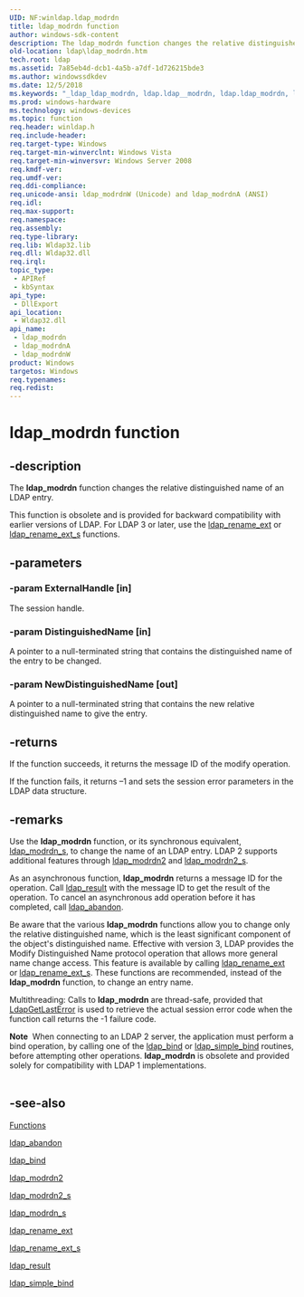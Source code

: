 ```yaml
---
UID: NF:winldap.ldap_modrdn
title: ldap_modrdn function
author: windows-sdk-content
description: The ldap_modrdn function changes the relative distinguished name of an LDAP entry.
old-location: ldap\ldap_modrdn.htm
tech.root: ldap
ms.assetid: 7a85eb4d-dcb1-4a5b-a7df-1d726215bde3
ms.author: windowssdkdev
ms.date: 12/5/2018
ms.keywords: "_ldap_ldap_modrdn, ldap.ldap__modrdn, ldap.ldap_modrdn, ldap_modrdn, ldap_modrdn function [LDAP], ldap_modrdnA, ldap_modrdnW, winldap/ldap_modrdn, winldap/ldap_modrdnA, winldap/ldap_modrdnW"
ms.prod: windows-hardware
ms.technology: windows-devices
ms.topic: function
req.header: winldap.h
req.include-header: 
req.target-type: Windows
req.target-min-winverclnt: Windows Vista
req.target-min-winversvr: Windows Server 2008
req.kmdf-ver: 
req.umdf-ver: 
req.ddi-compliance: 
req.unicode-ansi: ldap_modrdnW (Unicode) and ldap_modrdnA (ANSI)
req.idl: 
req.max-support: 
req.namespace: 
req.assembly: 
req.type-library: 
req.lib: Wldap32.lib
req.dll: Wldap32.dll
req.irql: 
topic_type:
 - APIRef
 - kbSyntax
api_type:
 - DllExport
api_location:
 - Wldap32.dll
api_name:
 - ldap_modrdn
 - ldap_modrdnA
 - ldap_modrdnW
product: Windows
targetos: Windows
req.typenames: 
req.redist: 
---
```


# ldap_modrdn function


## -description


The <b>ldap_modrdn</b> function changes the relative distinguished name of an LDAP entry.

This function is obsolete and is provided for backward compatibility with earlier versions of LDAP. For LDAP 3 or later, use the 
<a href="https://msdn.microsoft.com/73633a71-ebe6-4169-a9ff-17151d90ebcd">ldap_rename_ext</a> or 
<a href="https://msdn.microsoft.com/85a605f9-d075-4b1d-bfcb-a75c9e7f3023">ldap_rename_ext_s</a> functions.


## -parameters




### -param ExternalHandle [in]

The session handle.


### -param DistinguishedName [in]

A pointer to a null-terminated string that contains the distinguished name of the entry to be changed.


### -param NewDistinguishedName [out]

A pointer to a null-terminated string that contains the new relative distinguished name to give the entry.


## -returns



If the function succeeds, it returns the message ID of the modify operation.

If the function fails, it returns –1 and sets the session error parameters in the LDAP data structure.




## -remarks



Use the <b>ldap_modrdn</b> function, or its synchronous equivalent, 
<a href="https://msdn.microsoft.com/0ea0c52d-5056-4ccf-bc64-87a2f0ebd0c5">ldap_modrdn_s</a>, to change the name of an LDAP entry. LDAP 2 supports additional features through 
<a href="https://msdn.microsoft.com/7bf7370f-a5e6-474e-8fe9-e6895ef48ab5">ldap_modrdn2</a> and 
<a href="https://msdn.microsoft.com/a2cf121d-4e84-4195-9080-3b6c0c4cea82">ldap_modrdn2_s</a>.

As an asynchronous function, <b>ldap_modrdn</b> returns a message ID for the operation. Call 
<a href="https://msdn.microsoft.com/e047fccc-a875-4360-be1b-3ac3dea15dd6">ldap_result</a> with the message ID to get the result of the operation. To cancel an asynchronous add operation before it has completed, call 
<a href="https://msdn.microsoft.com/5c238d98-77f5-4702-bae1-80cdec70a30c">ldap_abandon</a>.

Be aware that the various <b>ldap_modrdn</b> functions allow you to change only the relative distinguished name, which is the least significant component of the object's distinguished name. Effective with version 3, LDAP provides the Modify Distinguished Name protocol operation that allows more general name change access. This feature is available by calling 
<a href="https://msdn.microsoft.com/73633a71-ebe6-4169-a9ff-17151d90ebcd">ldap_rename_ext</a> or 
<a href="https://msdn.microsoft.com/85a605f9-d075-4b1d-bfcb-a75c9e7f3023">ldap_rename_ext_s</a>. These functions are  recommended, instead of the <b>ldap_modrdn</b> function, to change an entry name.

Multithreading: Calls to <b>ldap_modrdn</b> are thread-safe, provided that 
<a href="https://msdn.microsoft.com/04bcdd90-344a-4f2d-a700-e725584e49d9">LdapGetLastError</a> is used to retrieve the actual session error code when the function call returns the -1 failure code.

<div class="alert"><b>Note</b>  When connecting to an LDAP 2 server, the application must perform a bind operation, by calling one of the 
<a href="https://msdn.microsoft.com/889636f2-3dd0-4027-aa35-d7b7930d9e69">ldap_bind</a> or 
<a href="https://msdn.microsoft.com/13fc47c5-094b-4a91-8e5f-bfff8c72b431">ldap_simple_bind</a> routines, before attempting other operations. <b>ldap_modrdn</b> is obsolete and provided solely for compatibility with LDAP 1 implementations.</div>
<div> </div>



## -see-also




<a href="https://msdn.microsoft.com/7a0040ea-f8f3-4378-8371-49768714d762">Functions</a>



<a href="https://msdn.microsoft.com/5c238d98-77f5-4702-bae1-80cdec70a30c">ldap_abandon</a>



<a href="https://msdn.microsoft.com/889636f2-3dd0-4027-aa35-d7b7930d9e69">ldap_bind</a>



<a href="https://msdn.microsoft.com/7bf7370f-a5e6-474e-8fe9-e6895ef48ab5">ldap_modrdn2</a>



<a href="https://msdn.microsoft.com/a2cf121d-4e84-4195-9080-3b6c0c4cea82">ldap_modrdn2_s</a>



<a href="https://msdn.microsoft.com/0ea0c52d-5056-4ccf-bc64-87a2f0ebd0c5">ldap_modrdn_s</a>



<a href="https://msdn.microsoft.com/73633a71-ebe6-4169-a9ff-17151d90ebcd">ldap_rename_ext</a>



<a href="https://msdn.microsoft.com/85a605f9-d075-4b1d-bfcb-a75c9e7f3023">ldap_rename_ext_s</a>



<a href="https://msdn.microsoft.com/e047fccc-a875-4360-be1b-3ac3dea15dd6">ldap_result</a>



<a href="https://msdn.microsoft.com/13fc47c5-094b-4a91-8e5f-bfff8c72b431">ldap_simple_bind</a>
 

 

